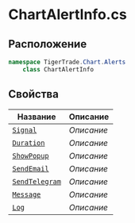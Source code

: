 
# ChartAlertInfo.cs
## Расположение
```csharp
namespace TigerTrade.Chart.Alerts  
    class ChartAlertInfo
```

## Свойства
| Название | Описание |
| --- | --- |
| [`Signal`](./Свойства/Signal.md) | *Описание* |
| [`Duration`](./Свойства/Duration.md) | *Описание* |
| [`ShowPopup`](./Свойства/ShowPopup.md) | *Описание* |
| [`SendEmail`](./Свойства/SendEmail.md) | *Описание* |
| [`SendTelegram`](./Свойства/SendTelegram.md) | *Описание* |
| [`Message`](./Свойства/Message.md) | *Описание* |
| [`Log`](./Свойства/Log.md) | *Описание* |
